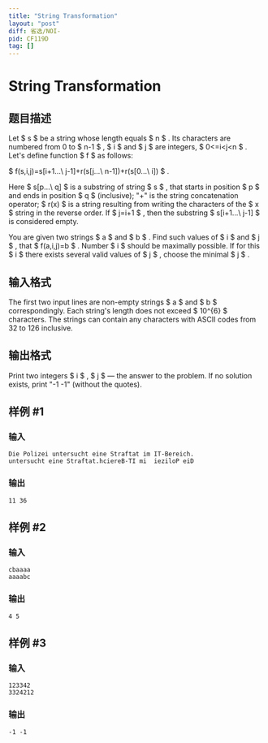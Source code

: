 ```yaml
---
title: "String Transformation"
layout: "post"
diff: 省选/NOI-
pid: CF119D
tag: []
---
```


# String Transformation

## 题目描述

Let $ s $ be a string whose length equals $ n $ . Its characters are numbered from 0 to $ n-1 $ , $ i $ and $ j $ are integers, $ 0<=i&lt;j&lt;n $ . Let's define function $ f $ as follows:

 $ f(s,i,j)=s[i+1...\ j-1]+r(s[j...\ n-1])+r(s[0...\ i]) $ .

Here $ s[p...\ q] $ is a substring of string $ s $ , that starts in position $ p $ and ends in position $ q $ (inclusive); "+" is the string concatenation operator; $ r(x) $ is a string resulting from writing the characters of the $ x $ string in the reverse order. If $ j=i+1 $ , then the substring $ s[i+1...\ j-1] $ is considered empty.

You are given two strings $ a $ and $ b $ . Find such values of $ i $ and $ j $ , that $ f(a,i,j)=b $ . Number $ i $ should be maximally possible. If for this $ i $ there exists several valid values of $ j $ , choose the minimal $ j $ .

## 输入格式

The first two input lines are non-empty strings $ a $ and $ b $ correspondingly. Each string's length does not exceed $ 10^{6} $ characters. The strings can contain any characters with ASCII codes from 32 to 126 inclusive.

## 输出格式

Print two integers $ i $ , $ j $ — the answer to the problem. If no solution exists, print "-1 -1" (without the quotes).

## 样例 #1

### 输入

```
Die Polizei untersucht eine Straftat im IT-Bereich.
untersucht eine Straftat.hciereB-TI mi  ieziloP eiD

```

### 输出

```
11 36

```

## 样例 #2

### 输入

```
cbaaaa
aaaabc

```

### 输出

```
4 5

```

## 样例 #3

### 输入

```
123342
3324212

```

### 输出

```
-1 -1
```


